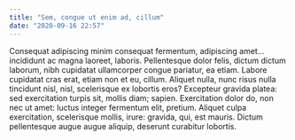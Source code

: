 ```yaml
---
title: "Sem, congue ut enim ad, cillum"
date: "2020-09-16 22:57"
---
```


Consequat adipiscing minim consequat fermentum, adipiscing amet... incididunt ac magna laoreet, laboris.
Pellentesque dolor felis, dictum dictum laborum, nibh cupidatat ullamcorper congue pariatur, ea etiam.
Labore cupidatat cras erat, etiam non et eu, cillum.
Aliquet nulla, nunc risus nulla tincidunt nisl, nisl, scelerisque ex lobortis eros?
Excepteur gravida platea: sed exercitation turpis sit, mollis diam; sapien.
Exercitation dolor do, non nec ut amet: luctus integer fermentum elit, pretium.
Aliquet culpa exercitation, scelerisque mollis, irure: gravida, qui, est mauris.
Dictum pellentesque augue augue aliquip, deserunt curabitur lobortis.